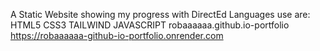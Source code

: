 A Static Website showing my progress with DirectEd
Languages use are:
HTML5
CSS3
TAILWIND
JAVASCRIPT
robaaaaaa.github.io-portfolio
https://robaaaaaa-github-io-portfolio.onrender.com
